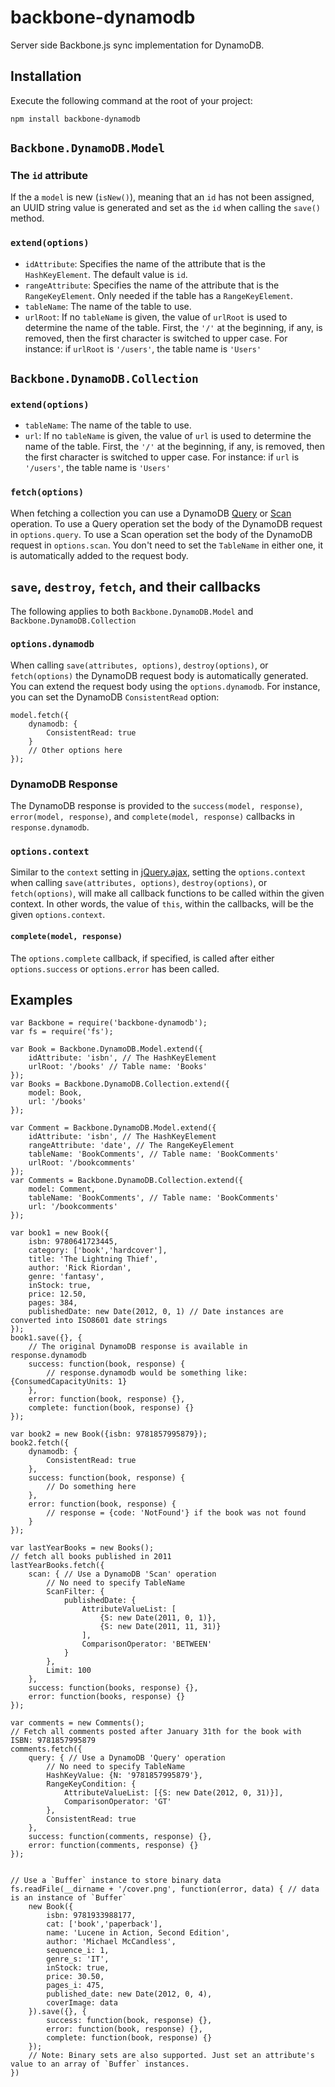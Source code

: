 backbone-dynamodb
=================

Server side Backbone.js sync implementation for DynamoDB.

Installation
------------

Execute the following command at the root of your project:

	npm install backbone-dynamodb

`Backbone.DynamoDB.Model`
-------------------------

### The `id` attribute

If the a `model` is new (`isNew()`), meaning that an `id` has not been assigned, an UUID string value is generated and set as the `id` when calling the `save()` method.

### `extend(options)`

* `idAttribute`: Specifies the name of the attribute that is the `HashKeyElement`. The default value is `id`.
* `rangeAttribute`: Specifies the name of the attribute that is the `RangeKeyElement`. Only needed if the table has a `RangeKeyElement`.
* `tableName`: The name of the table to use.
* `urlRoot`: If no `tableName` is given, the value of `urlRoot` is used to determine the name of the table. First, the `'/'` at the beginning, if any, is removed, then the first character is switched to upper case. For instance: if `urlRoot` is `'/users'`, the table name is `'Users'`

`Backbone.DynamoDB.Collection`
-------------------------

### `extend(options)`

* `tableName`: The name of the table to use.
* `url`: If no `tableName` is given, the value of `url` is used to determine the name of the table. First, the `'/'` at the beginning, if any, is removed, then the first character is switched to upper case. For instance: if `url` is `'/users'`, the table name is `'Users'`

### `fetch(options)`

When fetching a collection you can use a DynamoDB [Query](http://docs.amazonwebservices.com/amazondynamodb/latest/developerguide/API_Query.html) or [Scan](http://docs.amazonwebservices.com/amazondynamodb/latest/developerguide/API_Scan.html) operation. To use a Query operation set the body of the DynamoDB request in `options.query`. To use a Scan operation set the body of the DynamoDB request in `options.scan`. You don't need to set the `TableName` in either one, it is automatically added to the request body.


`save`, `destroy`, `fetch`, and their callbacks
-----------------------------------------------

The following applies to both `Backbone.DynamoDB.Model` and `Backbone.DynamoDB.Collection`

### `options.dynamodb`

When calling `save(attributes, options)`, `destroy(options)`, or `fetch(options)` the DynamoDB request body is automatically generated. You can extend the request body using the `options.dynamodb`. For instance, you can set the DynamoDB `ConsistentRead` option:

	model.fetch({
		dynamodb: {
			ConsistentRead: true
		}
		// Other options here
	});

### DynamoDB Response

The DynamoDB response is provided to the `success(model, response)`, `error(model, response)`, and `complete(model, response)` callbacks in `response.dynamodb`.

### `options.context`

Similar to the `context` setting in [jQuery.ajax](http://api.jquery.com/jQuery.ajax/#jQuery-ajax-settings), setting the `options.context` when calling `save(attributes, options)`, `destroy(options)`, or `fetch(options)`, will make all callback functions to be called within the given context. In other words, the value of `this`, within the callbacks, will be the given `options.context`.

#### `complete(model, response)`

The `options.complete` callback, if specified, is called after either `options.success` or `options.error` has been called.

Examples
--------

	var Backbone = require('backbone-dynamodb');
	var fs = require('fs');

	var Book = Backbone.DynamoDB.Model.extend({
		idAttribute: 'isbn', // The HashKeyElement
		urlRoot: '/books' // Table name: 'Books'
	});
	var Books = Backbone.DynamoDB.Collection.extend({
		model: Book,
		url: '/books'
	});

	var Comment = Backbone.DynamoDB.Model.extend({
		idAttribute: 'isbn', // The HashKeyElement
		rangeAttribute: 'date', // The RangeKeyElement
		tableName: 'BookComments', // Table name: 'BookComments'
		urlRoot: '/bookcomments'
	});
	var Comments = Backbone.DynamoDB.Collection.extend({
		model: Comment,
		tableName: 'BookComments', // Table name: 'BookComments'
		url: '/bookcomments'
	});

	var book1 = new Book({
		isbn: 9780641723445,
		category: ['book','hardcover'],
		title: 'The Lightning Thief',
		author: 'Rick Riordan',
		genre: 'fantasy',
		inStock: true,
		price: 12.50,
		pages: 384,
		publishedDate: new Date(2012, 0, 1) // Date instances are converted into ISO8601 date strings
	});
	book1.save({}, {
		// The original DynamoDB response is available in response.dynamodb
		success: function(book, response) {
			// response.dynamodb would be something like: {ConsumedCapacityUnits: 1}
		},
		error: function(book, response) {},
		complete: function(book, response) {}
	});

	var book2 = new Book({isbn: 9781857995879});
	book2.fetch({
		dynamodb: {
			ConsistentRead: true
		},
		success: function(book, response) {
			// Do something here
		},
		error: function(book, response) {
			// response = {code: 'NotFound'} if the book was not found
		}
	});

	var lastYearBooks = new Books();
	// fetch all books published in 2011
	lastYearBooks.fetch({
		scan: { // Use a DynamoDB 'Scan' operation
			// No need to specify TableName
			ScanFilter: {
				publishedDate: {
					AttributeValueList: [
						{S: new Date(2011, 0, 1)},
						{S: new Date(2011, 11, 31)}
					],
					ComparisonOperator: 'BETWEEN'
				}
			},
			Limit: 100
		},
		success: function(books, response) {},
		error: function(books, response) {}
	});

	var comments = new Comments();
	// Fetch all comments posted after January 31th for the book with ISBN: 9781857995879
	comments.fetch({
		query: { // Use a DynamoDB 'Query' operation
			// No need to specify TableName
			HashKeyValue: {N: '9781857995879'},
			RangeKeyCondition: {
				AttributeValueList: [{S: new Date(2012, 0, 31)}],
				ComparisonOperator: 'GT'
			},
			ConsistentRead: true
		},
		success: function(comments, response) {},
		error: function(comments, response) {}
	});


	// Use a `Buffer` instance to store binary data
	fs.readFile(__dirname + '/cover.png', function(error, data) { // data is an instance of `Buffer`
		new Book({
			isbn: 9781933988177,
			cat: ['book','paperback'],
			name: 'Lucene in Action, Second Edition',
			author: 'Michael McCandless',
			sequence_i: 1,
			genre_s: 'IT',
			inStock: true,
			price: 30.50,
			pages_i: 475,
			published_date: new Date(2012, 0, 4),
			coverImage: data
		}).save({}, {
			success: function(book, response) {},
			error: function(book, response) {},
			complete: function(book, response) {}
		});
		// Note: Binary sets are also supported. Just set an attribute's value to an array of `Buffer` instances.
	})